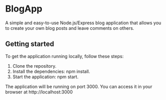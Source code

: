 # BlogApp

A simple and easy-to-use Node.js/Express blog application that allows you to create your own blog posts and leave comments on others.

## Getting started

To get the application running locally, follow these steps:

1. Clone the repository.
2. Install the dependencies: npm install.
3. Start the application: npm start.

The application will be running on port 3000. You can access it in your browser at http://localhost:3000
